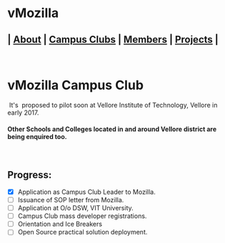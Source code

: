 # vMozilla   
| [About](/README.md) | [Campus Clubs](./CampusClubs) | [Members](/Members) | [Projects](./Projects) | 
----

 
# vMozilla Campus Club
 It's  proposed to pilot soon at Vellore Institute of Technology, Vellore in early 2017.
 
#### Other Schools and Colleges located in and around Vellore district are being enquired too.
 
## Progress:
 - [x] Application as Campus Club Leader to Mozilla.
 - [ ] Issuance of SOP letter from Mozilla.
 - [ ] Application at O/o DSW, VIT University.
 - [ ] Campus Club mass developer registrations.
 - [ ] Orientation and Ice Breakers  
 - [ ] Open Source practical solution deployment. 
